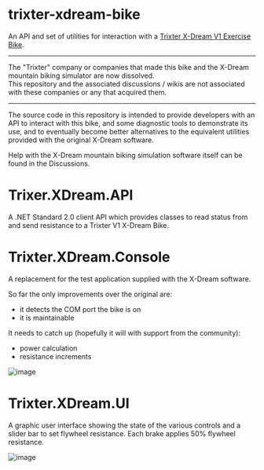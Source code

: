 # trixter-xdream-bike
An API and set of utilities for interaction with a [Trixter X-Dream V1 Exercise Bike](https://www.amazon.co.uk/Trixter-X-Dream-Interactive-Exercise-Bike/dp/B008VOQXDA).

---

The "Trixter" company or companies that made this bike and the X-Dream mountain biking simulator are now dissolved.  
This repository and the associated discussions / wikis are not associated with these companies or any that acquired them.

---

The source code in this repository is intended to provide developers with an API to interact with this bike, and some diagnostic tools to demonstrate its use, and to eventually become better alternatives to the equivalent utilities provided with the original X-Dream software.

Help with the X-Dream mountain biking simulation software itself can be found in the Discussions.

# Trixer.XDream.API

A .NET Standard 2.0 client API which provides classes to read status from and send resistance to a Trixter V1 X-Dream Bike.

# Trixter.XDream.Console

A replacement for the test application supplied with the X-Dream software.

So far the only improvements over the original are:
- it detects the COM port the bike is on
- it is maintainable

It needs to catch up (hopefully it will with support from the community):
- power calculation
- resistance increments

![image](https://user-images.githubusercontent.com/29954900/146271192-187b01aa-af90-4301-acab-8ea95e26bbd9.png)


# Trixter.XDream.UI

A graphic user interface showing the state of the various controls and a slider bar to set flywheel resistance.
Each brake applies 50% flywheel resistance.

![image](https://user-images.githubusercontent.com/29954900/144513047-eea3cedf-43a5-486f-8ca5-c6dfeb236d61.png)

